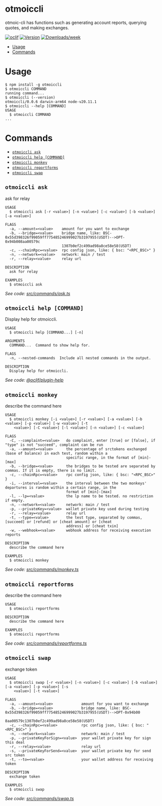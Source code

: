 otmoiccli
=================

otmoic-cli has functions such as generating account reports, querying quotes, and making exchanges.


[![oclif](https://img.shields.io/badge/cli-oclif-brightgreen.svg)](https://oclif.io)
[![Version](https://img.shields.io/npm/v/otmoiccli.svg)](https://npmjs.org/package/otmoiccli)
[![Downloads/week](https://img.shields.io/npm/dw/otmoiccli.svg)](https://npmjs.org/package/otmoiccli)


<!-- toc -->
* [Usage](#usage)
* [Commands](#commands)
<!-- tocstop -->
# Usage
<!-- usage -->
```sh-session
$ npm install -g otmoiccli
$ otmoiccli COMMAND
running command...
$ otmoiccli (--version)
otmoiccli/0.0.6 darwin-arm64 node-v20.11.1
$ otmoiccli --help [COMMAND]
USAGE
  $ otmoiccli COMMAND
...
```
<!-- usagestop -->
# Commands
<!-- commands -->
* [`otmoiccli ask`](#otmoiccli-ask)
* [`otmoiccli help [COMMAND]`](#otmoiccli-help-command)
* [`otmoiccli monkey`](#otmoiccli-monkey)
* [`otmoiccli reportforms`](#otmoiccli-reportforms)
* [`otmoiccli swap`](#otmoiccli-swap)

## `otmoiccli ask`

ask for relay

```
USAGE
  $ otmoiccli ask [-r <value>] [-n <value>] [-c <value>] [-b <value>] [-a <value>]

FLAGS
  -a, --amount=<value>    amount for you want to exchange
  -b, --bridge=<value>    bridge name, like: BSC-0x55d398326f99059ff775485246999027b3197955(USDT)-->OPT-0x94b008aa00579c
                          1307b0ef2c499ad98a8ce58e58(USDT)
  -c, --chainRpc=<value>  rpc config json, like: { bsc: "<RPC_BSC>" }
  -n, --network=<value>   network: main / test
  -r, --relay=<value>     relay url

DESCRIPTION
  ask for relay

EXAMPLES
  $ otmoiccli ask
```

_See code: [src/commands/ask.ts](https://github.com/otmoic/Command-Line-Interface/blob/v0.0.6/src/commands/ask.ts)_

## `otmoiccli help [COMMAND]`

Display help for otmoiccli.

```
USAGE
  $ otmoiccli help [COMMAND...] [-n]

ARGUMENTS
  COMMAND...  Command to show help for.

FLAGS
  -n, --nested-commands  Include all nested commands in the output.

DESCRIPTION
  Display help for otmoiccli.
```

_See code: [@oclif/plugin-help](https://github.com/oclif/plugin-help/blob/v6.2.0/src/commands/help.ts)_

## `otmoiccli monkey`

describe the command here

```
USAGE
  $ otmoiccli monkey [-i <value>] [-r <value>] [-a <value>] [-b <value>] [-p <value>] [-w <value>] [-t
    <value>] [-C <value>] [-l <value>] [-n <value>] [-c <value>]

FLAGS
  -C, --complaint=<value>   do complaint, enter [true] or [false], if "type" is not "succeed", complaint can be run
  -a, --amount=<value>      the percentage of srctokens exchanged (base of balance) in each test, random within a
                            specific range, in the format of [min]-[max]
  -b, --bridge=<value>      the bridges to be tested are separated by commas. If it is empty, there is no limit.
  -c, --chainRpc=<value>    rpc config json, like: { bsc: "<RPC_BSC>" }
  -i, --interval=<value>    the interval between the two monkeys' departures is random within a certain range, in the
                            format of [min]-[max]
  -l, --lp=<value>          the lp name to be tested. no restriction if empty.
  -n, --network=<value>     network: main / test
  -p, --privateKey=<value>  wallet private key used during testing
  -r, --relay=<value>       relay url
  -t, --type=<value>        the test type, separated by commas, [succeed] or [refund] or [cheat amount] or [cheat
                            address] or [cheat txin]
  -w, --webhook=<value>     webhook address for receiving execution reports

DESCRIPTION
  describe the command here

EXAMPLES
  $ otmoiccli monkey
```

_See code: [src/commands/monkey.ts](https://github.com/otmoic/Command-Line-Interface/blob/v0.0.6/src/commands/monkey.ts)_

## `otmoiccli reportforms`

describe the command here

```
USAGE
  $ otmoiccli reportforms

DESCRIPTION
  describe the command here

EXAMPLES
  $ otmoiccli reportforms
```

_See code: [src/commands/reportforms.ts](https://github.com/otmoic/Command-Line-Interface/blob/v0.0.6/src/commands/reportforms.ts)_

## `otmoiccli swap`

exchange token

```
USAGE
  $ otmoiccli swap [-r <value>] [-n <value>] [-c <value>] [-b <value>] [-a <value>] [-p <value>] [-s
    <value>] [-t <value>]

FLAGS
  -a, --amount=<value>             amount for you want to exchange
  -b, --bridge=<value>             bridge name, like: BSC-0x55d398326f99059ff775485246999027b3197955(USDT)-->OPT-0x94b00
                                   8aa00579c1307b0ef2c499ad98a8ce58e58(USDT)
  -c, --chainRpc=<value>           rpc config json, like: { bsc: "<RPC_BSC>" }
  -n, --network=<value>            network: main / test
  -p, --privateKeyForSign=<value>  your wallet private key for sign this deal
  -r, --relay=<value>              relay url
  -s, --privateKeyForSend=<value>  your wallet private key for send src token
  -t, --to=<value>                 your wallet address for receiving token

DESCRIPTION
  exchange token

EXAMPLES
  $ otmoiccli swap
```

_See code: [src/commands/swap.ts](https://github.com/otmoic/Command-Line-Interface/blob/v0.0.6/src/commands/swap.ts)_
<!-- commandsstop -->
